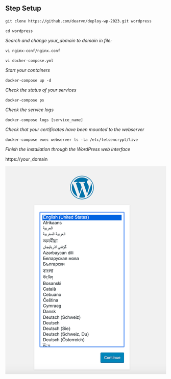 ## Step Setup

`git clone https://github.com/dearvn/deploy-wp-2023.git wordpress`

`cd wordpress`

*Search and change your_domain to domain in file:*

`vi nginx-conf/nginx.conf`

`vi docker-compose.yml`

*Start your containers*

`docker-compose up -d`

*Check the status of your services*

`docker-compose ps`

*Check the service logs*

`docker-compose logs [service_name]`

*Check that your certificates have been mounted to the webserver*

`docker-compose exec webserver ls -la /etc/letsencrypt/live`

*Finish the installation through the WordPress web interface*

https://your_domain

![Alt text](https://github.com/dearvn/deploy-wp-2023/raw/main/setup.png?raw=true "Setup")







